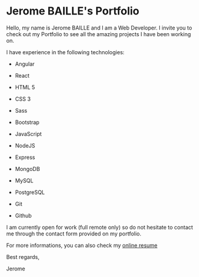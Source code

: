 # Jerome BAILLE's Portfolio

Hello, my name is Jerome BAILLE and I am a Web Developer. I invite you to check out my Portfolio to see all the amazing projects I have been working on.

I have experience in the following technologies:

- Angular
- React
- HTML 5
- CSS 3
- Sass
- Bootstrap
- JavaScript

- NodeJS
- Express

- MongoDB
- MySQL
- PostgreSQL

- Git
- Github


I am currently open for work (full remote only) so do not hesitate to contact me through the contact form provided on my portfolio.

For more informations, you can also check my [online resume](https://jerome-baille.github.io/online-cv/)

Best regards,

Jerome